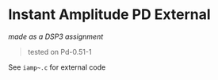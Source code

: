 # Instant Amplitude PD External
*made as a DSP3 assignment*
> tested on Pd-0.51-1

See `iamp~.c` for external code